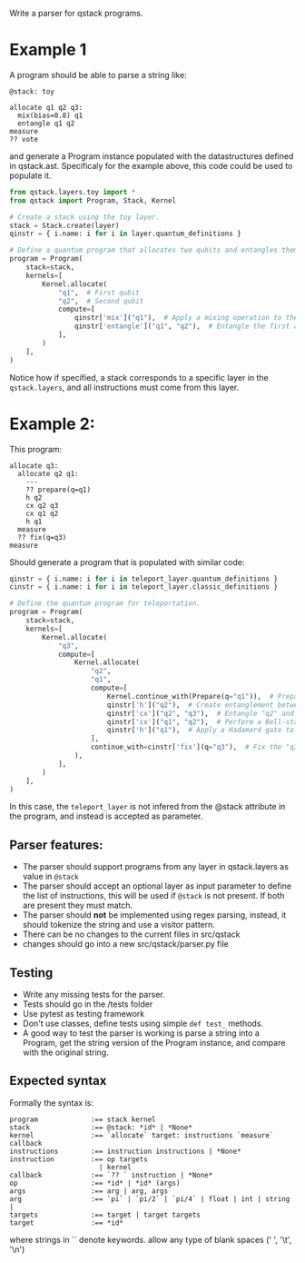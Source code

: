 
Write a parser for qstack programs.

# Example 1

A program should be able to parse a string like:

```qstack
@stack: toy

allocate q1 q2 q3:
  mix(bias=0.8) q1
  entangle q1 q2
measure
?? vote
```

and generate a Program instance populated with the datastructures defined in qstack.ast. Specificaly for the example above, this code could be used to populate it.

```python
from qstack.layers.toy import *
from qstack import Program, Stack, Kernel

# Create a stack using the toy layer.
stack = Stack.create(layer)
qinstr = { i.name: i for i in layer.quantum_definitions }   

# Define a quantum program that allocates two qubits and entangles them.
program = Program(
    stack=stack,
    kernels=[
        Kernel.allocate(
            "q1",  # First qubit
            "q2",  # Second qubit
            compute=[
                qinstr['mix']("q1"),  # Apply a mixing operation to the first qubit.
                qinstr['entangle']("q1", "q2"),  # Entangle the first and second qubits.
            ],
        )
    ],
)
```

Notice how if specified, a stack corresponds to a specific layer in the `qstack.layers`, and all instructions must come from this layer. 

# Example 2:

This program:

```qstack
allocate q3:
  allocate q2 q1:
    ---
    ?? prepare(q=q1)
    h q2
    cx q2 q3
    cx q1 q2
    h q1
  measure
  ?? fix(q=q3)
measure
```

Should generate a program that is populated with similar code:

```python
qinstr = { i.name: i for i in teleport_layer.quantum_definitions }
cinstr = { i.name: i for i in teleport_layer.classic_definitions }

# Define the quantum program for teleportation.
program = Program(
    stack=stack,
    kernels=[
        Kernel.allocate(
            "q3",
            compute=[
                Kernel.allocate(
                    "q2",
                    "q1",
                    compute=[
                        Kernel.continue_with(Prepare(q="q1")),  # Prepare the "q1" qubit.
                        qinstr['h']("q2"),  # Create entanglement between "q2" and "q3" qubits.
                        qinstr['cx']("q2", "q3"),  # Entangle "q2" and "q3" qubits.
                        qinstr['cx']("q1", "q2"),  # Perform a Bell-state measurement.
                        qinstr['h']("q1"),  # Apply a Hadamard gate to the "q1" qubit.
                    ],
                    continue_with=cinstr['fix'](q="q3"),  # Fix the "q3" qubit's state based on measurements.
                ),
            ],
        )
    ],
)
```

In this case, the `teleport_layer` is not infered from the @stack attribute in the program, and instead is accepted as parameter.


## Parser features:

* The parser should support programs from any layer in qstack.layers as value in `@stack`
* The parser should accept an optional layer as input parameter to define the list of instructions, this will be used if `@stack` is not present. If both are present they must match.
* The parser should **not** be implemented using regex parsing, instead, it should tokenize the string and use a visitor pattern.
* There can be no changes to the current files in src/qstack
* changes should go into a new src/qstack/parser.py file


## Testing

* Write any missing tests for the parser.
* Tests should go in the /tests folder
* Use pytest as testing framework
* Don't use classes, define tests using simple `def test_` methods.
* A good way to test the parser is working is parse a string into a Program, get the string version of the Program instance, and compare with the original string.



## Expected syntax

Formally the syntax is:

```
program             :== stack kernel
stack               :== @stack: *id* | *None*
kernel              :== `allocate` target: instructions `measure` callback
instructions        :== instruction instructions | *None* 
instruction         :== op targets
                      | kernel 
callback            :== `?? ` instruction | *None*
op                  :== *id* | *id* (args)
args                :== arg | arg, args
arg                 :== `pi` | `pi/2` | `pi/4` | float | int | string |
targets             :== target | target targets
target              :== *id*
```

where strings in `` denote keywords. allow any type of blank spaces (' ', '\t', '\n')


